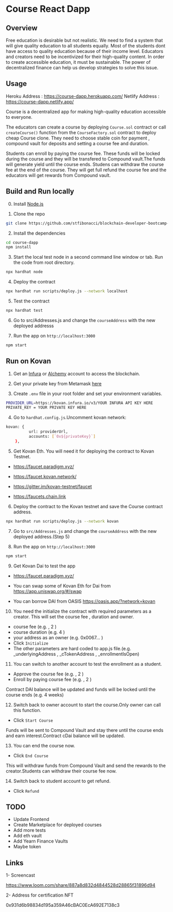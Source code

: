 # Course React Dapp

## Overview
 
Free education is desirable but not realistic. We need to find a system that will give quality education to all students equally. Most of the students dont have access to quality education because of their income level. Educators and creators need to be incentivized for their high-quality content. In order to create accessible education, it must be sustainable. The power of decentralized finance can help us develop strategies to solve this issue.

## Usage

Heroku Address : https://course-dapp.herokuapp.com/
Netlify Address : https://course-dapp.netlify.app/

Course is a decentralized app for making high-quality education accessible to everyone.

The educators can create a course by deploying `Course.sol` contract or call `createCourse()` function from the `CourseFactory.sol` contract to deploy cheap Course clone. 
They need to choose stable coin for payment , compound vault for deposits and setting a course fee and duration.

Students can enroll by paying the course fee. These funds will be locked during the course and they will be transfered to Compound vault.The funds will generate yield until the course ends.
Studens can withdraw the course fee at the end of the course. They will get full refund the course fee and the educators will get rewards from Compound vault.

## Build and Run locally

0. Install [Node.js](https://nodejs.org/)

1. Clone the repo

```sh
git clone https://github.com/stfibonacci/blockchain-developer-bootcamp-final-project.git
```


2. Install the dependencies

```sh
cd course-dapp
npm install
```

3. Start the local test node in a second command line window or tab. Run the code from root directory.

```sh
npx hardhat node
```

4. Deploy the contract

```sh
npx hardhat run scripts/deploy.js --network localhost
```

5. Test the contract

```sh
npx hardhat test
```

6. Go to src/Addresses.js and change the `courseAddress` with the new deployed addresss


7. Run the app on `http://localhost:3000`

```sh
npm start
```

## Run on Kovan

1. Get an [Infura](https://infura.io/) or [Alchemy](https://alchemy.com) account to access the blockchain.

2. Get your private key from Metamask [here](https://metamask.zendesk.com/hc/en-us/articles/360015289632-How-to-Export-an-Account-Private-Key)


3. Create `.env` file in your root folder and set your environment variables.

```sh
PROVIDER_URL=https://kovan.infura.io/v3/YOUR INFURA API KEY HERE
PRIVATE_KEY = YOUR PRIVATE KEY HERE
```
4. Go to `hardhat.config.js`.Uncomment kovan network:

```sh
kovan: {
          url: providerUrl,
          accounts: [`0x${privateKey}`]
    },
```    

5. Get Kovan Eth. You will need it for deploying the contract to Kovan Testnet.

- https://faucet.paradigm.xyz/

- https://faucet.kovan.network/

- https://gitter.im/kovan-testnet/faucet

- https://faucets.chain.link


6. Deploy the contract to the Kovan testnet and save the Course contract address. 

```sh
npx hardhat run scripts/deploy.js --network kovan
```

7. Go to `src/Addresses.js` and change the `courseAddress` with the new deployed address.(Step 5)

8. Run the app on `http://localhost:3000`

```sh
npm start
```

9. Get Kovan Dai to test the app

- https://faucet.paradigm.xyz/

- You can swap some of Kovan Eth for Dai from https://app.uniswap.org/#/swap

- You can borrow DAI from OASIS https://oasis.app/?network=kovan


10. You need the initialize the contract with required parameters as a creator. This will set the course fee , duration and owner.

- course fee (e.g. , 2 )
- course duration (e.g. 4 )
- your address as an owner (e.g. 0x0067... )
- Click `Initialize`
- The other parameters are hard coded to app.js file.(e.g. _underlyingAddress , _cTokenAddress ,  _enrollmentIsOpen)

11. You can switch to another account to test the enrollment as a student.

- Approve the course fee (e.g. , 2 )
- Enroll by paying course fee (e.g. , 2 )

 Contract DAI balance will be updated and funds will be locked until the course ends (e.g. 4 weeks)

12. Switch back to owner account to start the course.Only owner can call this function.

- Click `Start Course`

 Funds will be sent to Compound Vault and stay there until the course ends and earn interest.Contract cDai balance will be updated.

 13. You can end the course now.

 - Click `End Course`

 This will withdraw funds from Compound Vault and send the rewards to the creator.Students can withdraw their course fee now.

 14. Switch back to student account to get refund.

 - Click `Refund`

## TODO

- Update Frontend
- Create Marketplace for deployed courses
- Add more tests
- Add eth vault
- Add Yearn Finance Vaults
- Maybe token 

## Links

1- Screencast

https://www.loom.com/share/887a8d832d4844528d28865f31896d94

2- Address for certification NFT 

0x931d6b98834d195a359A46cBAC0EcA692E7138c3
